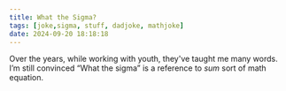 ```yaml
---
title: What the Sigma?
tags: [joke,sigma, stuff, dadjoke, mathjoke]
date: 2024-09-20 18:18:18
---
```


Over the years, while working with youth, they've taught me many words. I’m still convinced “What the sigma” is a reference to _sum_ sort of math equation. 
